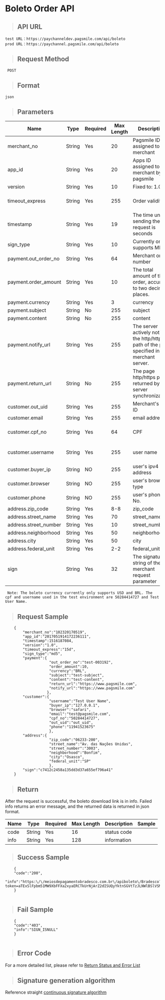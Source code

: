 # Boleto Order API


>## API URL

    test URL：https://paychanneldev.pagsmile.com/api/boleto
    prod URL：https://paychannel.pagsmile.com/api/boleto 
    
>## Request Method

     POST

>## Format
  
    json
    
>## Parameters

Name | Type | Required | Max Length | Description | Sample
---  | ---  | ---      | ---      | ---  | ---
merchant_no | String | Yes | 20 | Pagsmile ID assigned to the merchant | 1024201708140012289
app_id | String | Yes | 20 | Apps ID assigned to the merchant by pagsmile | 2017051914172236111
version | String | Yes | 10 | Fixed to: 1.0 | 1.0
timeout_express | String | Yes | 255 | Order validity | The time of day is assigned: 1d or 24h or 1440m;
timestamp | String | Yes | 19 | The time unit for sending the request is seconds | 21516081919
sign_type | String | Yes | 10 | Currently only supports MD5 | MD5
payment.out_order_no | String | Yes | 64 | Merchant order number |
payment.order_amount | String | Yes | 10 | The total amount of the order, accurate to two decimal places. | 88.88
payment.currency | String | Yes | 3 | currency | BRL 
payment.subject | String | No | 255 | subject |
payment.content | String | No | 255 | content |
payment.notify_url | String | Yes | 255 | The server actively notifies the http/https path of the page specified in the merchant server. | https://www.pagsmile.com
payment.return_url | String | No | 255 | The page http/https path returned by the server synchronization. | https://www.pagsmile.com
customer.out_uid | String | Yes | 255 | Merchant's user ID |  
customer.email | String | Yes | 255 | email address |  
customer.cpf_no | String | Yes | 64 | CPF | Mall merchants are required here; game merchants are optional.
customer.username | String | Yes | 255 | user name | Mall merchants are required here; game merchants are optional.
customer.buyer_ip | String | NO | 255 | user's ipv4 address | 
customer.browser | String | NO | 255 | user's browser type|
customer.phone | String | NO | 255 | user's phone No.|
address.zip_code | String | Yes | 8-8 | zip_code| 06233-200
address.street_name | String | Yes | 70 | street_name| Av. das Nações Unidas
address.street_number | String | Yes | 10 | street_number| 3003
address.neighborhood | String | Yes | 50 | neighborhood| Bonfim
address.city | String | Yes | 50 | city| Osasco
address.federal_unit | String | Yes | 2-2 | federal_unit| SP
sign | String | Yes | 32 | The signature string of the merchant request parameter | The signature value calculated by the signature algorithm is detailed in the signature generation algorithm.

     Note: The boleto currency currently only supports USD and BRL. The cpf and username used in the test environment are 50284414727 and Test User Name.

>## Request Sample

```
    {
        "merchant_no":"102320170519",
        "app_id":"2017051914172236111",
        "timestamp":1516187084,
        "version":"1.0",
        "timeout_express":"15d",
        "sign_type":"md5",
        "payment":{
                    "out_order_no":"test-003192",
                    "order_amount":10,
                    "currency":"BRL",
                    "subject":"test-subject",
                    "content":"test-content",
                    "return_url":"https://www.pagsmile.com",
                    "notify_url":"https://www.pagsmile.com"
                   },
        "customer":{
                    "username":"Test User Name",
                    "buyer_ip":"127.0.0.1",
                    "browser":"safari",
                    "email":"test@pagsmile.com",
                    "cpf_no":"50284414727",
                    "out_uid":"out_uid",
                    "phone":"11941523675"
                    },
        "address":{
                    "zip_code":"06233-200",
                    "street_name":"Av. das Nações Unidas",
                    "street_number":"3003",
                    "neighborhood":"Bonfim",
                    "city":"Osasco",
                    "federal_unit":"SP"
                    },               
        "sign":"c7412c2458a135dd3d37a655ef796a41"
    }

``` 

>## Return

  After the request is successful, the boleto download link is in info. Failed info returns an error message, and the returned data is returned in json format.

Name | Type | Required | Max Length | Description | Sample
---  | ---  | ---      | ---      | ---  | ---
code | String | Yes | 16 | status code | 
info | String | Yes | 128 | information | 

>## Success Sample

```
    { 
    "code":"200",
    "info":"https:\/\/meiosdepagamentobradesco.com.br\/apiboleto\/Bradesco?token=aTExSlFpbm51MW9XbFFXa2xyaERCTkUrNjArZ2dISUQyYktnSGVtTzJLNWlBSlVSMkQvNnp2MDc4aEJzMFR2aw.."
    }
    
```

>## Fail Sample

```
    { 
    "code":"403",
    "info":"SIGN_ISNULL"
    }
    
```

>## Error Code

For a more detailed list, please refer to [Return Status and Error List](ReturnResult)

>## Signature generation algorithm

Reference straight [continuous signature algorithm](SignatureAlgorithm)

